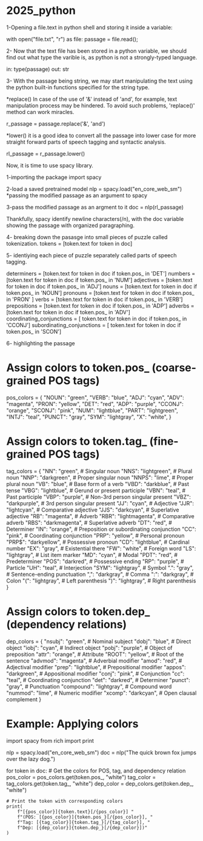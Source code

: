 # 2025_python

1-Opening a file.text in python shell and storing it inside a variable:

with open("file.txt", "r") as file:
	passage = file.read();

2- Now that the text file has been stored in a python variable, we should find out what type the varible is, as
python is not a strongly-typed language. 

in: type(passage)
out: str

3- With the passage being string, we may start manipulating the text using the python built-in functions specified for the string type. 

*replace()
In case of the use of '&' instead of 'and', for example, text manipulation process may be hindered. To avoid 
such problems, 'replace()' method can work miracles. 

r_passage = passage.replace('&', 'and')

*lower()
it is a good idea to convert all the passage into lower case for more straight forward parts of speech tagging and
syntactic analysis. 

rl_passage = r_passage.lower()

Now, it is time to use spacy library.

1-importing the package
import spacy

2-load a saved pretrained model
nlp = spacy.load("en_core_web_sm")
*passing the modified passage as an argument to spacy


3-pass the modified passage as an argment to it 
doc = nlp(rl_passage)

Thankfully, spacy identify newline characters(/n), with the doc variable showing the passage with organized 
paragraphing. 

4- breaking down the pasasge into small pieces of puzzle called tokenization. 
tokens = [token.text for token in doc]

5- identiying each piece of puzzle separately called parts of speech tagging.

determiners = [token.text for token in doc if token.pos_ in 'DET']
numbers = [token.text for token in doc if token.pos_ in 'NUM']
adjectives = [token.text for token in doc if token.pos_ in 'ADJ']
nouns = [token.text for token in doc if token.pos_ in 'NOUN']
pronouns = [token.text for token in doc if token.pos_ in 'PRON' ]
verbs = [token.text for token in doc if token.pos_ in 'VERB']
prepositions = [token.text for token in doc if token.pos_ in 'ADP']
adverbs = [token.text for token in doc if token.pos_ in 'ADV']
coordinating_conjunctions = [ token.text for token in doc if token.pos_ in 'CCONJ']
subordinating_conjunctions = [ token.text for token in doc if token.pos_ in 'SCON']


6- highlighting the passage

 

# Assign colors to token.pos_ (coarse-grained POS tags)
pos_colors = {
    "NOUN": "green",
    "VERB": "blue",
    "ADJ": "cyan",
    "ADV": "magenta",
    "PRON": "yellow",
    "DET": "red",
    "ADP": "purple",
    "CCONJ": "orange",
    "SCONJ": "pink",
    "NUM": "lightblue",
    "PART": "lightgreen",
    "INTJ": "teal",
    "PUNCT": "gray",
    "SYM": "lightgray",
    "X": "white",
}

# Assign colors to token.tag_ (fine-grained POS tags)
tag_colors = {
    "NN": "green",    # Singular noun
    "NNS": "lightgreen",  # Plural noun
    "NNP": "darkgreen",   # Proper singular noun
    "NNPS": "lime",       # Proper plural noun
    "VB": "blue",    # Base form of a verb
    "VBD": "darkblue",  # Past tense
    "VBG": "lightblue", # Gerund or present participle
    "VBN": "teal",      # Past participle
    "VBP": "purple",    # Non-3rd person singular present
    "VBZ": "darkpurple", # 3rd person singular present
    "JJ": "cyan",     # Adjective
    "JJR": "lightcyan", # Comparative adjective
    "JJS": "darkcyan",  # Superlative adjective
    "RB": "magenta",    # Adverb
    "RBR": "lightmagenta", # Comparative adverb
    "RBS": "darkmagenta",  # Superlative adverb
    "DT": "red",      # Determiner
    "IN": "orange",   # Preposition or subordinating conjunction
    "CC": "pink",     # Coordinating conjunction
    "PRP": "yellow",  # Personal pronoun
    "PRP$": "darkyellow", # Possessive pronoun
    "CD": "lightblue", # Cardinal number
    "EX": "gray",     # Existential there
    "FW": "white",    # Foreign word
    "LS": "lightgray", # List item marker
    "MD": "cyan",     # Modal
    "PDT": "red",     # Predeterminer
    "POS": "darkred", # Possessive ending
    "RP": "purple",   # Particle
    "UH": "teal",     # Interjection
    "SYM": "lightgray", # Symbol
    ".": "gray",      # Sentence-ending punctuation
    ",": "darkgray",  # Comma
    ":": "darkgray",  # Colon
    "(": "lightgray", # Left parenthesis
    ")": "lightgray", # Right parenthesis
}

# Assign colors to token.dep_ (dependency relations)
dep_colors = {
    "nsubj": "green",        # Nominal subject
    "dobj": "blue",          # Direct object
    "iobj": "cyan",          # Indirect object
    "pobj": "purple",        # Object of preposition
    "attr": "orange",        # Attribute
    "ROOT": "yellow",        # Root of the sentence
    "advmod": "magenta",     # Adverbial modifier
    "amod": "red",           # Adjectival modifier
    "prep": "lightblue",     # Prepositional modifier
    "appos": "darkgreen",    # Appositional modifier
    "conj": "pink",          # Conjunction
    "cc": "teal",            # Coordinating conjunction
    "det": "darkred",        # Determiner
    "punct": "gray",         # Punctuation
    "compound": "lightgray", # Compound word
    "nummod": "lime",        # Numeric modifier
    "xcomp": "darkcyan",     # Open clausal complement
}

# Example: Applying colors
import spacy
from rich import print

nlp = spacy.load("en_core_web_sm")
doc = nlp("The quick brown fox jumps over the lazy dog.")

for token in doc:
    # Get the colors for POS, tag, and dependency relation
    pos_color = pos_colors.get(token.pos_, "white")
    tag_color = tag_colors.get(token.tag_, "white")
    dep_color = dep_colors.get(token.dep_, "white")
    
    # Print the token with corresponding colors
    print(
        f"[{pos_color}]{token.text}[/{pos_color}] "
        f"(POS: [{pos_color}]{token.pos_}[/{pos_color}], "
        f"Tag: [{tag_color}]{token.tag_}[/{tag_color}], "
        f"Dep: [{dep_color}]{token.dep_}[/{dep_color}])"
    )


